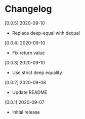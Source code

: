 # Changelog

[0.0.5] 2020-09-10

- Replace deep-equal with dequal

[0.0.4] 2020-09-10

- Fix return value

[0.0.3] 2020-09-10

- Use strict deep equality

[0.0.2] 2020-09-08

- Update README

[0.0.1] 2020-09-07

- Initial release
